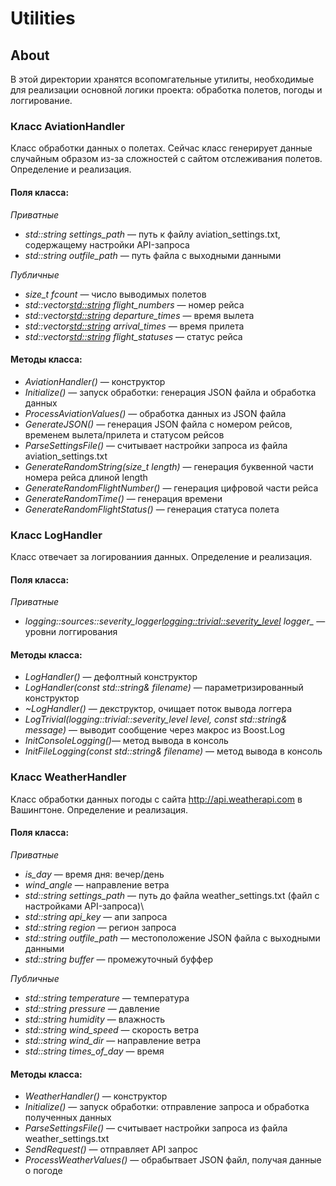 # Utilities

## About
В этой директории хранятся всопомгательные утилиты, необходимые для реализации основной логики проекта: обработка полетов, погоды и логгирование.

### Класс AviationHandler
Класс обработки данных о полетах. Сейчас класс генерирует данные случайным образом из-за сложностей с сайтом отслеживания полетов. Определение и реализация.
#### Поля класса:
*Приватные*
- *std::string settings_path* — путь к файлу aviation_settings.txt, содержащему настройки API-запроса
- *std::string outfile_path* — путь файла с выходными данными

*Публичные*
- *size_t fcount* — число выводимых полетов
- *std::vector<std::string> flight_numbers* — номер рейса
- *std::vector<std::string> departure_times* — время вылета
- *std::vector<std::string> arrival_times* — время прилета
- *std::vector<std::string> flight_statuses* — статус рейса
    
#### Методы класса:
- *AviationHandler()* — конструктор
- *Initialize()* — запуск обработки: генерация JSON файла и обработка данных
- *ProcessAviationValues()* — обработка данных из JSON файла
- *GenerateJSON()* — генерация JSON файла с номером рейсов, временем вылета/прилета и статусом рейсов
- *ParseSettingsFile()* — считывает настройки запроса из файла aviation_settings.txt
- *GenerateRandomString(size_t length)* — генерация буквенной части номера рейса длиной length
- *GenerateRandomFlightNumber()* — генерация цифровой части рейса
- *GenerateRandomTime()* — генерация времени
- *GenerateRandomFlightStatus()* — генерация статуса полета

### Класс LogHandler
Класс отвечает за логированиия данных. Определение и реализация.
#### Поля класса:
*Приватные*
- *logging::sources::severity_logger<logging::trivial::severity_level> logger_* — уровни логгирования

#### Методы класса:
- *LogHandler()* — дефолтный конструктор
- *LogHandler(const std::string& filename)* — параметризированный конструктор
- *~LogHandler()* — декструктор, очищает поток вывода логгера
- *LogTrivial(logging::trivial::severity_level level, const std::string& message)* — выводит сообщение через макрос из Boost.Log
- *InitConsoleLogging()*— метод вывода в консоль
- *InitFileLogging(const std::string& filename)* —  метод вывода в консоль

### Класс WeatherHandler
Класс обработки данных погоды с сайта http://api.weatherapi.com в Вашингтоне. Определение и реализация.
#### Поля класса:
*Приватные*  
- *is_day* — время дня: вечер/день
- *wind_angle* — направление ветра
- *std::string settings_path* — путь до файла weather_settings.txt (файл с настройками API-запроса)\
- *std::string api_key* — апи запроса
- *std::string region* — регион запроса
- *std::string outfile_path* — местоположение JSON файла с выходными данными
- *std::string buffer* — промежуточный буффер
 
*Публичные*  
- *std::string temperature* — температура
- *std::string pressure* — давление
- *std::string humidity* — влажность  
- *std::string wind_speed* — скорость ветра
- *std::string wind_dir* — направление ветра
- *std::string times_of_day* — время
#### Методы класса:
- *WeatherHandler()* — конструктор
- *Initialize()* — запуск обработки: отправление запроса и обработка полученных данных
- *ParseSettingsFile()* — считывает настройки запроса из файла weather_settings.txt
- *SendRequest()* — отправляет API запрос
- *ProcessWeatherValues()* — обрабытвает JSON файл, получая данные о погоде

